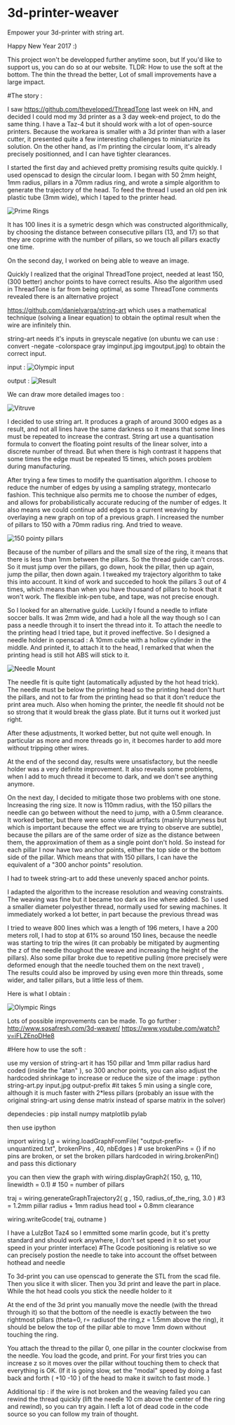 # 3d-printer-weaver
Empower your 3d-printer with string art.


Happy New Year 2017 :)

This project won't be developped further anytime soon, but If you'd like to support us, you can do so at our website.
TLDR: How to use the soft at the bottom. The thin the thread the better, Lot of small improvements have a large impact.



#The story :

I saw https://github.com/theveloped/ThreadTone last week on HN, and decided I could mod my 3d printer as a 3 day week-end project, to do the same thing.
I have a Taz-4 but it should work with a lot of open-source printers.
Because the workarea is smaller with a 3d printer than with a laser cutter, it presented quite a few interesting challenges to miniaturize its solution.
On the other hand, as I'm printing the circular loom, it's already precisely positionned, and I can have tighter clearances.

I started the first day and achieved pretty promising results quite quickly.
I used openscad to design the circular loom. 
I began with 50 2mm height, 1mm radius, pillars in a 70mm radius ring, and wrote a simple algorithm to generate the trajectory of the head.
To feed the thread I used an old pen ink plastic tube (3mm wide), which I taped to the printer head.


![Prime Rings](/pictures/hyperbolicRings.jpg?raw=true "Prime Rings")

It has 100 lines it is a symetric desgn which was constructed algorithmically, by choosing the distance between consecutive pillars (13, and 17) so that they are coprime with the number of pillars, so we touch all pillars exactly one time.


On the second day, I worked on being able to weave an image. 

Quickly I realized that the original ThreadTone project, needed at least 150, (300 better) anchor points to have correct results.
Also the algorithm used in ThreadTone is far from being optimal, as some ThreadTone comments revealed there is an alternative project 

https://github.com/danielvarga/string-art which uses a mathematical technique (solving a linear equation) to obtain the optimal result when the wire are infinitely thin.

string-art needs it's inputs in greyscale negative (on ubuntu we can use : convert -negate -colorspace gray imginput.jpg imgoutput.jpg) to obtain the correct input.

input :
![Olympic input](/pictures/olympic-neg.jpg?raw=true "input to string-art")


output :
![Result](/pictures/olympic-unquantized.png?raw=true "output of string-art")

We can draw more detailed images too :


![Vitruve](/pictures/vitruve2-unquantized.png?raw=true "Vitruve")



I decided to use string art. It produces a graph of around 3000 edges as a result, and not all lines have the same darkness so it means that some lines must be repeated to increase the contrast.
String art use a quantisation formula to convert the floating point results of the linear solver, into a discrete number of thread. 
But when there is high contrast it happens that some times the edge must be repeated 15 times, which poses problem during manufacturing.

After trying a few times to modify the quantisation algorithm. I choose to reduce the number of edges by using a sampling strategy, montecarlo fashion. 
This technique also permits me to choose the number of edges, and allows for probabilistically accurate reducing of the number of edges. It also means we could continue add edges to a current weaving by overlaying a new graph on top of a previous graph.
I increased the number of pillars to 150 with a 70mm radius ring. And tried to weave. 


![150 pointy pillars](/pictures/150pointypillars.jpg?raw=true "Prime Rings")


Because of the number of pillars and the small size of the ring, it means that there is less than 1mm between the pillars. So the thread guide can't cross. So it must jump over the pillars, go down, hook the pillar, then up again, jump the pillar, then down again.
I tweaked my trajectory algorithm to take this into account. It kind of work and succeded to hook the pillars 3 out of 4 times, which means than when you have thousand of pillars to hook that it won't work.
The flexible ink-pen tube, and tape, was not precise enough.

So I looked for an alternative guide. Luckily I found a needle to inflate soccer balls. It was 2mm wide, and had a hole all the way though so I can pass a needle through it to insert the thread into it.
To attach the needle to the printing head I tried tape, but it proved ineffective. So I designed a needle holder in openscad :
A 10mm cube with a hollow cylinder in the middle. And printed it, to attach it to the head, I remarked that when the printing head is still hot ABS will stick to it. 

![Needle Mount](/pictures/needleMount.jpg?raw=true "Mounting the needle to the hot head")

The needle fit is quite tight (automatically adjusted by the hot head trick). The needle must be below the printing head so the printing head don't hurt the pillars, and not to far from the printing head so that it don't reduce the print area much.
Also when homing the printer, the needle fit should not be so strong that it would break the glass plate. But it turns out it worked just right.

After these adjustments, It worked better, but not quite well enough. In particular as more and more threads go in, it becomes harder to add more without tripping other wires. 

At the end of the second day, results were unsatisfactory, but the needle holder was a very definite improvement. It also reveals some problems, when I add to much thread it become to dark, and we don't see anything anymore. 

On the next day, I decided to mitigate those two problems with one stone. Increasing the ring size. It now is 110mm radius, with the 150 pillars the needle can go between without the need to jump, with a 0.5mm clearance. 
It worked better, but there were some visual artifacts (mainly blurryness but which is important because the effect we are trying to observe are subtle), because the pillars are of the same order of size as the distance between them, the approximation of them as a single point don't hold. So instead for each pillar I now have two anchor points,
either the top side or the bottom side of the pillar. Which means that with 150 pillars, I can have the equivalent of a "300 anchor points" resolution.

I had to tweek string-art to add these unevenly spaced anchor points.


I adapted the algorithm to the increase resolution and weaving constraints. 
The weaving was fine but it became too dark as line where added. 
So I used a smaller diameter polyesther thread, normally used for sewing machines. It immediately worked a lot better, in part because the previous thread was 

I tried to weave 800 lines which was a length of 196 meters, I have a 200 meters roll, I had to stop at 61% so around 150 lines, because the needle was starting to trip the wires (it can probably be mitigated by augmenting the z of the needle 
thoughout the weave and increasing the height of the pillars). Also some pillar broke due to repetitive pulling (more precisely were deformed enough that the needle touched them on the next travel) ,  
The results could also be improved by using even more thin threads, some wider, and taller pillars, but a little less of them.

Here is what I obtain :

![Olympic Rings](/pictures/olympicRings.jpg?raw=true "Olympic Rings")




Lots of possible improvements can be made.
To go further :
http://www.sosafresh.com/3d-weaver/
https://www.youtube.com/watch?v=iFLZEnoDHe8




#Here how to use the soft :

use my version of string-art it has 150 pillar and 1mm pillar radius hard coded (inside the "atan" ), so 300 anchor points, you can also adjust the hardcoded shrinkage to increase or reduce the size of the image :
python string-art.py input.jpg output-prefix          #it takes 5 min using a single core, although it is much faster with 2*less pillars (probably an issue with the original string-art using dense matrix instead of sparse matrix in the solver)


dependecies :
pip install numpy matplotlib pylab

then use ipython 

import wiring
l,g = wiring.loadGraphFromFile( "output-prefix-unquantized.txt", brokenPins , 40, nbEdges ) # use brokenPins = {} if no pins are broken, or set the broken pillars hardcoded in wiring.brokenPin() and pass this dictionary

you can then view the graph with 
wiring.displayGraph2( 150, g, 110, linewidth = 0.1)  # 150 = number of pillars

traj = wiring.generateGraphTrajectory2( g , 150, radius_of_the_ring, 3.0 ) #3 = 1.2mm pillar radius + 1mm radius head tool + 0.8mm clearance

wiring.writeGcode( traj, outname ) 

I have a LulzBot Taz4 so I emmitted some marlin gcode, but it's pretty standard and should work anywhere, I don't set speed in it so set your speed in your printer interface)
#The Gcode positioning is relative so we can precisely postion the needle to take into account the offset between hothead and needle


To 3d-print you can use openscad to generate the STL from the scad file.
Then you slice it with slicer.
Then you 3d print and leave the part in place.
While the hot head cools you stick the needle holder to it

At the end of the 3d print you manually move the needle (with the thread through it) so that the bottom of the needle is exactly between the two rightmost pillars
 (theta=0, r= radiusof the ring,z = 1.5mm above the ring), it should be below the top of the pillar able to move 1mm  down without touching the ring.

You attach the thread to the pillar 0, one pillar in the counter clockwise from the needle. 
You load the gcode, and print.  For your first tries you can increase z so it moves over the pillar without touching them to check that everything is OK.
 (If it is going slow, set the "modal" speed by doing a fast back and forth ( +10 -10 ) of the head to make it switch to fast mode. )

Additional tip : if the wire is not broken and the weaving failed you can rewind the thread quickly (lift the needle 10 cm above the center of the ring and rewind), so you can try again. 
I left a lot of dead code in the code source so you can follow my train of thought. 
